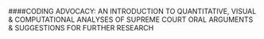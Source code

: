 ####CODING ADVOCACY: AN INTRODUCTION TO QUANTITATIVE, VISUAL & COMPUTATIONAL ANALYSES OF SUPREME COURT ORAL ARGUMENTS & SUGGESTIONS FOR FURTHER RESEARCH



